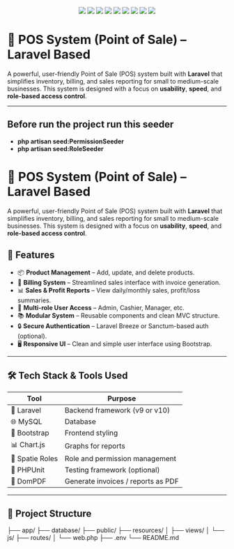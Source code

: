 <p align="center">
  <img src="https://img.shields.io/badge/PHP-777BB4?style=for-the-badge&logo=php&logoColor=white" />
  <img src="https://img.shields.io/badge/Laravel-FF2D20?style=for-the-badge&logo=laravel&logoColor=white" />
  <img src="https://img.shields.io/badge/MySQL-4479A1?style=for-the-badge&logo=mysql&logoColor=white" />
  <img src="https://img.shields.io/badge/HTML5-E34F26?style=for-the-badge&logo=html5&logoColor=white" />
  <img src="https://img.shields.io/badge/CSS3-1572B6?style=for-the-badge&logo=css3&logoColor=white" />
  <img src="https://img.shields.io/badge/JavaScript-F7DF1E?style=for-the-badge&logo=javascript&logoColor=black" />
  <img src="https://img.shields.io/badge/jQuery-0769AD?style=for-the-badge&logo=jquery&logoColor=white" />
  <img src="https://img.shields.io/badge/AJAX-025A8D?style=for-the-badge&logo=ajax&logoColor=white" />
  <img src="https://img.shields.io/badge/Postman-FF6C37?style=for-the-badge&logo=postman&logoColor=white" />
</p>



# 💼 POS System (Point of Sale) – Laravel Based

A powerful, user-friendly Point of Sale (POS) system built with **Laravel** that simplifies inventory, billing, and sales reporting for small to medium-scale businesses. This system is designed with a focus on **usability**, **speed**, and **role-based access control**.

---

## Before run the project run this seeder

- **php artisan seed:PermissionSeeder**
- **php artisan seed:RoleSeeder** 
    

# 💼 POS System (Point of Sale) – Laravel Based

A powerful, user-friendly Point of Sale (POS) system built with **Laravel** that simplifies inventory, billing, and sales reporting for small to medium-scale businesses. This system is designed with a focus on **usability**, **speed**, and **role-based access control**.



## 🚀 Features

- 📦 **Product Management** – Add, update, and delete products.
- 🧾 **Billing System** – Streamlined sales interface with invoice generation.
- 📊 **Sales & Profit Reports** – View daily/monthly sales, profit/loss summaries.
- 👥 **Multi-role User Access** – Admin, Cashier, Manager, etc.
- 📚 **Modular System** – Reusable components and clean MVC structure.
- 🔒 **Secure Authentication** – Laravel Breeze or Sanctum-based auth (optional).
- 🖥️ **Responsive UI** – Clean and simple user interface using Bootstrap.

---

## 🛠️ Tech Stack & Tools Used

| Tool            | Purpose                          |
|----------------|----------------------------------|
| 🧠 Laravel      | Backend framework (v9 or v10)     |
| 🌐 MySQL        | Database                          |
| 🎨 Bootstrap    | Frontend styling                  |
| 📊 Chart.js     | Graphs for reports                |
| 🔐 Spatie Roles | Role and permission management    |
| 🧪 PHPUnit      | Testing framework (optional)      |
| 📝 DomPDF       | Generate invoices / reports as PDF|

---

## 📂 Project Structure

├── app/
├── database/
├── public/
├── resources/
│ ├── views/
│ └── js/
├── routes/
│ └── web.php
├── .env
└── README.md


